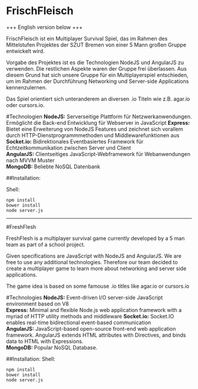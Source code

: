 # FrischFleisch

+++ English version below +++

FrischFleisch ist ein Multiplayer Survival Spiel, das im Rahmen des Mittelstufen Projektes der SZUT Bremen von einer 5 Mann großen Gruppe entwickelt wird.

Vorgabe des Projektes ist es die Technologien NodeJS und AngularJS zu verwenden. Die restlichen Aspekte waren der Gruppe frei überlassen.
Aus diesem Grund hat sich unsere Gruppe für ein Multiplayerspiel entschieden, um im Rahmen der Durchführung Networking und Server-side Applications kennenzulernen.

Das Spiel orientiert sich unteranderem an diversen .io Titeln wie z.B. agar.io oder cursors.io.

#Technologien
**NodeJS:** Serverseitige Plattform für Netzwerkanwendungen. Ermöglicht die Back-end Entwicklung für Webserver in JavaScript
**Express:** Bietet eine Erweiterung von NodeJS Features und zeichnet sich vorallem durch HTTP-Dienstprogrammmethoden und Middlewarefunktionen aus  
**Socket.io:** Bidirektionales Eventbasiertes Framework für Echtzeitkommunikation zwischen Server und Client  
**AngularJS:** Clientseitiges JavaScript-Webframework für Webanwendungen nach MVVM Muster  
**MongoDB:** Beliebte NoSQL Datenbank

##Installation:

Shell:
  ```
npm install
bower install
node server.js
  ```

---

#FreshFlesh

FreshFlesh is a multiplayer survival game currently developed by a 5 man team as part of a school project.

Given specifications are JavaScript with NodeJS and AngularJS. We are free to use any additional technologies.
Therefore our team decided to create a multiplayer game to learn more about networking and server side applications.

The game idea is based on some famouse .io titles like agar.io or cursors.io

#Technologies
**NodeJS:** Event-driven I/O server-side JavaScript environment based on V8  
**Express:** Minimal and flexible Node.js web application framework with a myriad of HTTP utility methods and middleware 
**Socket.io:** Socket.IO enables real-time bidirectional event-based communication  
**AngularJS:** JavaScript-based open-source front-end web application framework. AngularJS extends HTML attributes with Directives, and binds data to HTML with Expressions.  
**MongoDB:** Popular NoSQL Database.

##Installation:
Shell:
  ```
npm install
bower install
node server.js
  ```
